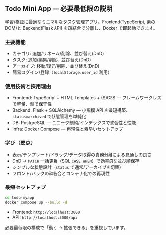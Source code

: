 ## Todo Mini App — 必要最低限の説明

学習/検証に最適なミニマルなタスク管理アプリ。Frontend(TypeScript, 素の DOM)と Backend(Flask API) を疎結合で分離し、Docker で即起動できます。

### 主要機能

- カテゴリ: 追加/リネーム/削除、並び替え(DnD)
- タスク: 追加/編集/削除、並び替え(DnD)
- アーカイブ: 移動/復元/削除、並び替え(DnD)
- 簡易ログイン/登録（`localStorage.user_id` 利用）

### 使用技術と採用理由

- Frontend: TypeScript + HTML Templates + (S)CSS — フレームワークレスで軽量、型で保守性
- Backend: Flask + SQLAlchemy — 小規模 API を最短構築、`status=archived` で状態管理を単純化
- DB: PostgreSQL — ユニーク制約/インデックスで整合性と性能
- Infra: Docker Compose — 再現性と素早いセットアップ

### 学び（要点）

- 表示/テンプレート/ドラッグ/データ取得の責務分離による見通しの良さ
- DnD → `PATCH` 一括更新（SQL `CASE WHEN`）で効率的な並び順保存
- シンプルな状態設計（`status` で通常/アーカイブを切替）
- フロント/バックの疎結合とコンテナ化での再現性

### 最短セットアップ

```bash
cd todo-myapp
docker compose up --build -d
```

- Frontend: `http://localhost:3000`
- API: `http://localhost:5000/api`

必要最低限の構成で「動く → 拡張できる」を重視しています。
